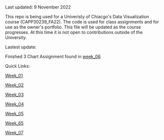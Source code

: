 Last updated: 9 November 2022

This repo is being used for a Univeristy of Chiacgo's Data Visualization course (CAPP30239_FA22).  The code is used for class assignments and for use as the owner's portfolio.  This file will be updated as the course progresses.  At this time it is not open to contributions outside of the University.

Lastest update: 

Finished 3 Chart Assignment found in <a href="https://github.com/RConnie/CAPP30239_FA22/tree/main/week_06/wk6_homework/hmwk6.html">week_06</a> 


Quick Links: 

<a href="https://github.com/RConnie/CAPP30239_FA22/tree/main/week_01">Week_01</a>

<a href="https://github.com/RConnie/CAPP30239_FA22/tree/main/week_02">Week_02</a>

<a href="https://github.com/RConnie/CAPP30239_FA22/tree/main/week_03">Week_03</a>

<a href="https://github.com/RConnie/CAPP30239_FA22/tree/main/week_04">Week_04</a>

<a href="https://github.com/RConnie/CAPP30239_FA22/tree/main/week_05">Week_05</a>

<a href="https://github.com/RConnie/CAPP30239_FA22/tree/main/week_06">Week_65</a>

<a href="https://github.com/RConnie/CAPP30239_FA22/tree/main/week_07">Week_07</a>


